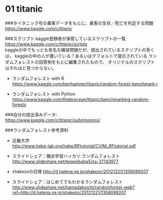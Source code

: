 # 01 titanic

###タイタニック号の乗客データをもとに、乗客の生存／死亡を判定する問題  
<https://www.kaggle.com/c/titanic>  

###スクリプト:kaggle登録者が保管しているスクリプトの一覧  
<https://www.kaggle.com/c/titanic/scripts>  
kaggleの中でもっとも有名な練習問題だが、提出されているスクリプトの多くは、
kaggleの中の人が書いている？あるいはデフォルトで提示されている
ランダムフォレストの回答例をもとに編集されたもので、
オリジナルのスクリプトはそれほど見つからない。

- ランダムフォレスト with R  
 <https://www.kaggle.com/benhamner/titanic/random-forest-benchmark-r>

- ランダムフォレスト with Python  
 <https://www.kaggle.com/thebrocean/titanic/benchmarking-random-forests>

###自分の提出済みデータ:  
<https://www.kaggle.com/c/titanic/submissions/>  


###ランダムフォレスト参考資料
- 近畿大学  
<http://www.habe-lab.org/habe/RFtutorial/CVIM_RFtutorial.pdf>

- スライドシェア：機会学習ハッカソ:ランダムフォレスト  
<http://www.slideshare.net/teppeibaba5/ss-37143977>

- shakezoの日揮
<http://d.hatena.ne.jp/shakezo/20121221/1356089207>

- スライドシェア：はじめてでもわかるランダムフォレスト
<http://www.slideshare.net/hamadakoichi/randomforest-web?ref=http://d.hatena.ne.jp/shakezo/20121221/1356089207>

